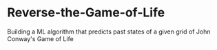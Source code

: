# Reverse-the-Game-of-Life
Building a ML algorithm that predicts past states of a given grid of John Conway's Game of Life
